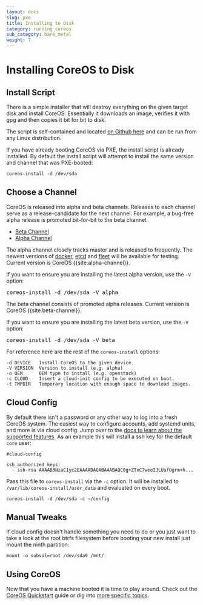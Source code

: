 ```yaml
---
layout: docs
slug: pxe
title: Installing to Disk
category: running_coreos
sub_category: bare_metal
weight: 7
---
```


# Installing CoreOS to Disk

## Install Script

There is a simple installer that will destroy everything on the given target disk and install CoreOS.
Essentially it downloads an image, verifies it with gpg and then copies it bit for bit to disk.

The script is self-contained and located [on Github here](https://raw.github.com/coreos/init/master/bin/coreos-install "coreos-install") and can be run from any Linux distribution.

If you have already booting CoreOS via PXE, the install script is already installed. By default the install script will attempt to install the same version and channel that was PXE-booted:

```
coreos-install -d /dev/sda
```

## Choose a Channel

CoreOS is released into alpha and beta channels. Releases to each channel serve as a release-candidate for the next channel. For example, a bug-free alpha release is promoted bit-for-bit to the beta channel.

<div id="install">
  <ul class="nav nav-tabs">
    <li class="active"><a href="#beta-create" data-toggle="tab">Beta Channel</a></li>
    <li><a href="#alpha-create" data-toggle="tab">Alpha Channel</a></li>
  </ul>
  <div class="tab-content coreos-docs-image-table">
    <div class="tab-pane" id="alpha-create">
      <p>The alpha channel closely tracks master and is released to frequently. The newest versions of <a href="{{site.url}}/using-coreos/docker">docker</a>, <a href="{{site.url}}/using-coreos/etcd">etcd</a> and <a href="{{site.url}}/using-coreos/clustering">fleet</a> will be available for testing. Current version is CoreOS {{site.alpha-channel}}.</p>
      <p>If you want to ensure you are installing the latest alpha version, use the <code>-V</code> option:</p>
      <pre>coreos-install -d /dev/sda -V alpha</pre>
    </div>
    <div class="tab-pane active" id="beta-create">
      <p>The beta channel consists of promoted alpha releases. Current version is CoreOS {{site.beta-channel}}.</p>
      <p>If you want to ensure you are installing the latest beta version, use the <code>-V</code> option:</p>
      <pre>coreos-install -d /dev/sda -V beta</pre>
    </div>
  </div>
</div>

For reference here are the rest of the `coreos-install` options:

    -d DEVICE   Install CoreOS to the given device.
    -V VERSION  Version to install (e.g. alpha)
    -o OEM      OEM type to install (e.g. openstack)
    -c CLOUD    Insert a cloud-init config to be executed on boot.
    -t TMPDIR   Temporary location with enough space to download images.

## Cloud Config

By default there isn't a password or any other way to log into a fresh CoreOS system.
The easiest way to configure accounts, add systemd units, and more is via cloud config.
Jump over to the [docs to learn about the supported features][cloud-config].
As an example this will install a ssh key for the default `core` user:

```
#cloud-config

ssh_authorized_keys:
  - ssh-rsa AAAAB3NzaC1yc2EAAAADAQABAAABAQC0g+ZTxC7weoIJLUafOgrm+h...
```

Pass this file to `coreos-install` via the `-c` option.
It will be installed to `/var/lib/coreos-install/user_data` and evaluated on every boot.

```
coreos-install -d /dev/sda -c ~/config
```

[cloud-config]: {{site.url}}/docs/cluster-management/setup/cloudinit-cloud-config

## Manual Tweaks

If cloud config doesn't handle something you need to do or you just want to take a look at the root btrfs filesystem before booting your new install just mount the ninth partition:

```
mount -o subvol=root /dev/sda9 /mnt/
```

## Using CoreOS

Now that you have a machine booted it is time to play around.
Check out the [CoreOS Quickstart]({{site.url}}/docs/quickstart) guide or dig into [more specific topics]({{site.url}}/docs).
